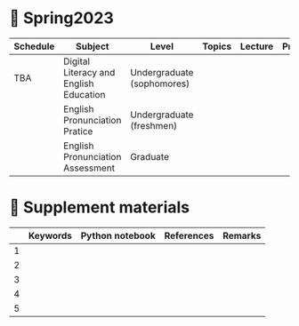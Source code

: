 # 🐤 Spring2023


|Schedule|Subject|Level|Topics|Lecture|Practice|
|---|---|---|---|---|---|
| TBA  | Digital Literacy and English Education   | Undergraduate (sophomores)  |   |   |   |
|   | English Pronunciation Pratice  | Undergraduate (freshmen)   |   |   |   |
|   | English Pronunciation Assessment  | Graduate   |   |   |   |

# 🐬 Supplement materials

|   |Keywords|Python notebook|References|Remarks|
|---|---|---|---|---|
| 1  |   |   |   |   |
| 2  |   |   |   |   |
| 3  |   |   |   |   |
| 4  |   |   |   |   |
| 5  |   |   |   |   |
